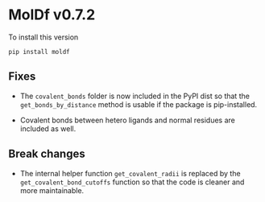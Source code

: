# MolDf v0.7.2

To install this version

```
pip install moldf
```

## Fixes

- The `covalent_bonds` folder is now included in the PyPI dist so that the `get_bonds_by_distance` method is usable if the package is pip-installed.

- Covalent bonds between hetero ligands and normal residues are included as well.

## Break changes

- The internal helper function `get_covalent_radii` is replaced by the `get_covalent_bond_cutoffs` function so that the code is cleaner and more maintainable.
